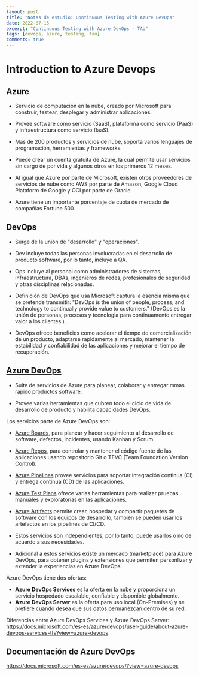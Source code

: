 ```yaml
---
layout: post
title: "Notas de estudio: Continuous Testing with Azure DevOps"
date: 2022-07-15
excerpt: "Continuous Testing with Azure DevOps - TAU"
tags: [devops, azure, testing, tau]
comments: true
---
```


# Introduction to Azure Devops

## Azure

- Servicio de computación en la nube, creado por Microsoft para construir, testear, desplegar y administrar aplicaciones.

- Provee software como servicio (SaaS), plataforma como servicio (PaaS) y infraestructura como servicio (IaaS).

- Mas de 200 productos y servicios de nube, soporta varios lenguajes de programación, herramientas y frameworks.

- Puede crear un cuenta gratuita de Azure, la cual permite usar servicios sin cargo de por vida y algunos otros en los primeros 12 meses.

- Al igual que Azure por parte de Microsoft, existen otros proveedores de servicios de nube como AWS por parte de Amazon, Google Cloud Plataform de Google y OCI por parte de Oracle.

- Azure tiene un importante porcentaje de cuota de mercado de compañias Fortune 500.

## DevOps

- Surge de la unión de "desarrollo" y "operaciones".

- Dev incluye todas las personas involucradas en el desarrollo de producto software, por lo tanto, incluye a QA.

- Ops incluye al personal como administradores de sistemas, infraestructura, DBAs, ingenieros de redes, profesionales de seguridad y otras disciplinas relacionadas.

- Definición de DevOps que usa Microsoft captura la esencia misma que se pretende transmitir: "DevOps is the union of people, process, and technology to continually provide value to customers." (DevOps es la unión de personas, procesos y tecnologia para continuamente entregar valor a los clientes.).

- DevOps ofrece beneficios como acelerar el tiempo de comercialización de un producto, adaptarse rapidamente al mercado, mantener la estabilidad y confiabilidad de las aplicaciones y mejorar el tiempo de recuperación.

## [Azure DevOps](https://docs.microsoft.com/es-es/azure/devops/user-guide/what-is-azure-devops?view=azure-devops)

- Suite de servicios de Azure para planear, colaborar y entregar mmas rápido productos software.

- Provee varias herramientas que cubren todo el ciclo de vida de desarrollo de producto y habilita capacidades DevOps.

Los servicios parte de Azure DevOps son:

- [Azure Boards](https://docs.microsoft.com/es-es/azure/devops/boards/get-started/what-is-azure-boards?view=azure-devops), para planear y hacer seguimiento al desarrollo de software, defectos, incidentes, usando Kanban y Scrum.
- [Azure Repos](https://docs.microsoft.com/es-es/azure/devops/repos/get-started/what-is-repos?view=azure-devops), para controlar y mantener el código fuente de las aplicaciones usando repositorio Git o TFVC (Team Foundation Version Control).
- [Azure Pipelines](https://docs.microsoft.com/es-es/azure/devops/pipelines/get-started/what-is-azure-pipelines?view=azure-devops) provee servicios para soportar integración continua (CI) y entrega continua (CD) de las aplicaciones.
- [Azure Test Plans](https://docs.microsoft.com/es-es/azure/devops/test/overview?view=azure-devops) ofrece varias herramientas para realizar pruebas manuales y exploratorias en las aplicaciones.
- [Azure Artifacts](https://docs.microsoft.com/es-es/azure/devops/artifacts/start-using-azure-artifacts?view=azure-devops) permite crear, hospedar y compartir paquetes de software con los equipos de desarrollo, también se pueden usar los artefactos en los pipelines de CI/CD.

- Estos servicios son independientes, por lo tanto, puede usarlos o no de acuerdo a sus necesidades.

- Adicional a estos servicios existe un mercado (marketplace) para Azure DevOps, para obtener plugins y extensiones que permiten personlizar y extender la experiencias en Azure DevOps.

Azure DevOps tiene dos ofertas:

- **Azure DevOps Services** es la oferta en la nube y proporciona un servicio hospedado escalable, confiable y disponible globalmente.
- **Azure DevOps Server** es la oferta para uso local (On-Premises) y se prefiere cuando desea que sus datos permanezcan dentro de su red.

Diferencias entre Azure DevOps Services y Azure DevOps Server: https://docs.microsoft.com/es-es/azure/devops/user-guide/about-azure-devops-services-tfs?view=azure-devops

## Documentación de Azure DevOps

https://docs.microsoft.com/es-es/azure/devops/?view=azure-devops
